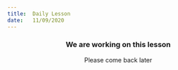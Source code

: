 ```yaml
---
title:  Daily Lesson
date:   11/09/2020
---
```


### <center>We are working on this lesson</center>
<center>Please come back later</center>